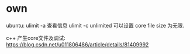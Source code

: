 # own
ubuntu:
ulimit -a 查看信息
ulimit -c unlimited 可以设置 core file size 为无限.

c++ 产生core文件及调试: https://blog.csdn.net/u011806486/article/details/81409992
